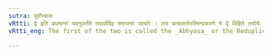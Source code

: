 ```yaml
---
sutra: पूर्वोभ्यासः
vRtti: द्वे इति प्रथमान्तं यदनुवर्त्तते तदर्थादिह षष्ठ्यन्तं जायते । तत्र प्रत्यासत्तेरस्मिन्प्रकरणे ये द्वे विहिते तयोर्यः पूर्वोऽवयवः सोऽभ्याससंज्ञो भवति ॥
vRtti_eng: The first of the two is called the _Abhyasa_ or the Reduplicate.

---
```

